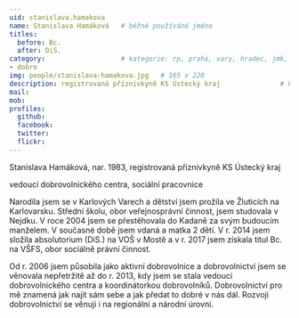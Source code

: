 ```yaml
---
uid: stanislava.hamakova
name: Stanislava Hamáková  	# běžně používáné jméno
titles:
  before: Bc.
  after: DiS.
category:                 	# kategorie: rp, praha, vary, hradec, jmk, senat
- dobro
img: people/stanislava-hamakova.jpg   # 165 x 220
description: registrovaná příznivkyně KS Ústecký kraj           	# kratký popis, max 160 znaků
mail: 
mob:	
profiles:
  github:
  facebook: 
  twitter: 
  flickr:
---
```




Stanislava Hamáková, nar. 1983, registrovaná příznivkyně KS Ústecký kraj

vedoucí dobrovolnického centra, sociální pracovnice

Narodila jsem se v Karlových Varech a dětství jsem prožila ve Žluticích na Karlovarsku. Střední školu, obor veřejnosprávní činnost, jsem studovala v Nejdku. V roce 2004 jsem se přestěhovala do Kadaně za svým budoucím manželem. V současné době jsem vdaná a matka 2 dětí. V r. 2014 jsem složila absolutorium (DiS.) na VOŠ v Mostě a v r. 2017 jsem získala titul Bc. na VŠFS, obor sociálně právní činnost.

 Od r. 2006 jsem působila jako aktivní dobrovolnice a dobrovolnictví jsem se věnovala nepřetržitě až do r. 2013, kdy jsem se stala vedoucí dobrovolnického centra a koordinátorkou dobrovolníků. Dobrovolnictví pro mě znamená jak najít sám sebe a jak předat to dobré v nás dál. Rozvoji dobrovolnictví se věnuji i na regionální a národní úrovni.


